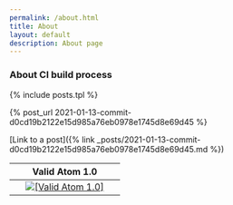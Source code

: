 ```yaml
---
permalink: /about.html
title: About
layout: default
description: About page
---
```


### About CI build process

{% include posts.tpl %}

{% post_url 2021-01-13-commit-d0cd19b2122e15d985a76eb0978e1745d8e69d45 %}

[Link to a post]({% link _posts/2021-01-13-commit-d0cd19b2122e15d985a76eb0978e1745d8e69d45.md %})

<table>
  <thead>
    <tr>
      <th><center>&nbsp;</center></th>
      <th><center>Valid Atom 1.0</center></th>
      <th><center>&nbsp;</center></th>
    </tr>
  </thead>
  <tbody>
    <tr>
      <td><center>&nbsp;</center></td>
      <td><center><a href="https://validator.w3.org/feed/check.cgi?url=https://wryyyyyyyy.github.io/runner_one/feed.xml"><img src="https://wryyyyyyyy.github.io/runner_one/assets/img/valid-atom.png" alt="[Valid Atom 1.0]" title="Validate my Atom 1.0 feed" /></a></center></td>
      <td><center>&nbsp;</center></td>
    </tr>
  </tbody>
</table>
